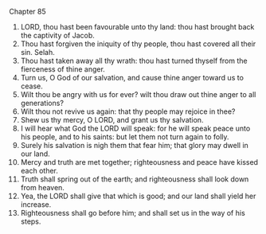 

Chapter 85

1. LORD, thou hast been favourable unto thy land: thou hast brought back the captivity of Jacob.
2. Thou hast forgiven the iniquity of thy people, thou hast covered all their sin.  Selah.
3. Thou hast taken away all thy wrath: thou hast turned thyself from the fierceness of thine anger.
4. Turn us, O God of our salvation, and cause thine anger toward us to cease.
5. Wilt thou be angry with us for ever?  wilt thou draw out thine anger to all generations?
6. Wilt thou not revive us again: that thy people may rejoice in thee?
7. Shew us thy mercy, O LORD, and grant us thy salvation.
8. I will hear what God the LORD will speak: for he will speak peace unto his people, and to his saints: but let them not turn again to folly.
9. Surely his salvation is nigh them that fear him; that glory may dwell in our land.
10. Mercy and truth are met together; righteousness and peace have kissed each other.
11. Truth shall spring out of the earth; and righteousness shall look down from heaven.
12. Yea, the LORD shall give that which is good; and our land shall yield her increase.
13. Righteousness shall go before him; and shall set us in the way of his steps.
